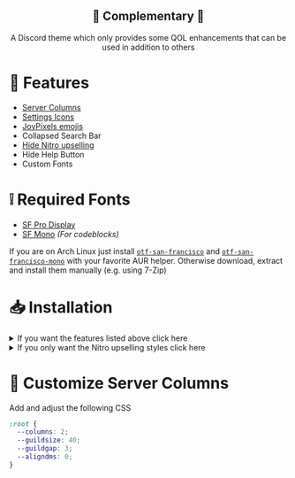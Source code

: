 <div align="center" justify="center">

<h2> 🧩 Complementary 🧩 </h2>

A Discord theme which only provides some QOL enhancements that can be used in addition to others

</div>

# 🎉 Features

- [Server Columns](https://github.com/mwittrien/BetterDiscordAddons/tree/master/Themes/ServerColumns)
- [Settings Icons](https://github.com/D3SOX/SettingsIcons)
- [JoyPixels emojis](https://github.com/mwittrien/BetterDiscordAddons/tree/master/Themes/EmojiReplace)
- Collapsed Search Bar
- [Hide Nitro upselling](hide-nitro-upselling.theme.scss)
- Hide Help Button
- Custom Fonts

# ❕ Required Fonts

- [SF Pro Display](https://developer.apple.com/fonts/)
- [SF Mono](https://developer.apple.com/fonts/) _(For codeblocks)_

If you are on Arch Linux just install [`otf-san-francisco`](https://aur.archlinux.org/packages/otf-san-francisco) and [`otf-san-francisco-mono`](https://aur.archlinux.org/packages/otf-san-francisco-mono) with your favorite AUR helper. Otherwise download, extract and install them manually (e.g. using 7-Zip)

# 📥 Installation

<details>

<summary>
If you want the features listed above click here
</summary>

- [Vencord](https://github.com/Vendicated/Vencord)
  - Open settings, click on Vencord Themes
  - Add a new line with this content: `https://d3sox.github.io/complementary-discord-theme/complementary.theme.css`
- [OpenAsar](https://github.com/GooseMod/OpenAsar)
  - Open settings, scroll to the bottom on the left and click on the OpenAsar version, then click on Theming
  - Add a new line with this content: `@import url(https://d3sox.github.io/complementary-discord-theme/complementary.theme.css);`

- [Powercord](https://github.com/powercord-org/powercord/)/[Replugged](https://github.com/replugged-org/replugged)
  - Open your themes folder and clone this repository
    ```sh
    git clone https://github.com/D3SOX/complementary-discord-theme
    ```

- [BetterDiscord](https://github.com/BetterDiscord/BetterDiscord)

  - Drop the [`complementary.betterdiscord.theme.css`](https://raw.githubusercontent.com/D3SOX/complementary-discord-theme/master/complementary.betterdiscord.theme.css) in your themes folder

</details>

<details>

<summary>
If you only want the Nitro upselling styles click here
</summary>

- [Vencord](https://github.com/Vendicated/Vencord)
  - Open settings, click on Vencord Themes
  - Add a new line with this content: `https://d3sox.github.io/complementary-discord-theme/hide-nitro-upselling.theme.css`
- [OpenAsar](https://github.com/GooseMod/OpenAsar)
  - Open settings, scroll to the bottom on the left and click on the OpenAsar version, then click on Theming
  - Add a new line with this content: `@import url(https://d3sox.github.io/complementary-discord-theme/hide-nitro-upselling.theme.css);`

- [Powercord](https://github.com/powercord-org/powercord/)/[Replugged](https://github.com/replugged-org/replugged)
  - Open your themes folder and clone this repository
    ```sh
    git clone https://github.com/D3SOX/complementary-discord-theme
    ```
  - Change `complementary.theme.css` to `hide-nitro-upselling.theme.css` in `complementary-discord-theme/powercord_manifest.json`

- [BetterDiscord](https://github.com/BetterDiscord/BetterDiscord)

  - Drop the [`hide-nitro-upselling.betterdiscord.theme.css`](https://raw.githubusercontent.com/D3SOX/complementary-discord-theme/master/hide-nitro-upselling.betterdiscord.theme.css) in your themes folder

</details>

# 🧮 Customize Server Columns

Add and adjust the following CSS
```css
:root {
  --columns: 2;
  --guildsize: 40;
  --guildgap: 3;
  --aligndms: 0;
}
```

